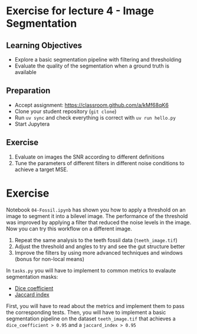 # Exercise for lecture 4 - Image Segmentation

## Learning Objectives
- Explore a basic segmentation pipeline with filtering and thresholding
- Evaluate the quality of the segmentation when a ground truth is available

## Preparation
- Accept assignment: https://classroom.github.com/a/kMf68qK6
- Clone your student repository (```git clone```)
- Run `uv sync` and check everything is correct with `uv run hello.py`
- Start Jupytera

## Exercise
1. Evaluate on images the SNR according to different definitions
2. Tune the parameters of different filters in different noise conditions to achieve a target MSE.

# Exercise
Notebook `04-Fossil.ipynb` has shown you how to apply a threshold on an image to segment it into a bilevel image. The performance of the threshold was improved by applying a filter that reduced the noise levels in the image. Now you can try this workflow on a different image.

 1. Repeat the same analysis to the teeth fossil data (```teeth_image.tif```)
 2. Adjust the threshold and angles to try and see the gut structure better
 3. Improve the filters by using more advanced techniques and windows (bonus for non-local means)

In `tasks.py` you will have to implement to common metrics to evalaute segmentation masks:
- [Dice coefficient](https://en.wikipedia.org/wiki/Dice-S%C3%B8rensen_coefficient)
- [Jaccard index](https://en.wikipedia.org/wiki/Jaccard_index)

First, you will have to read about the metrics and implement them to pass the corresponding tests.
Then, you will have to implement a basic segmentation pipeline on the dataset `teeth_image.tif` that achieves a `dice_coefficient > 0.95` and a `jaccard_index > 0.95`

